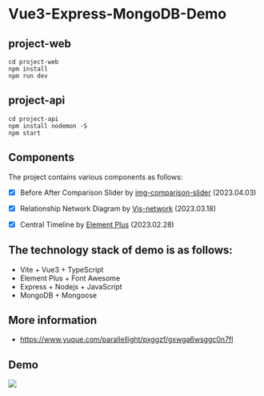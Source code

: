 # Vue3-Express-MongoDB-Demo

## project-web
```
cd project-web
npm install
npm run dev
```

## project-api
```
cd project-api
npm install nodemon -S
npm start
```

## Components
The project contains various components as follows:
- [x] Before After Comparison Slider by [img-comparison-slider](https://github.com/sneas/img-comparison-slider) (2023.04.03)
- [x] Relationship Network Diagram by [Vis-network](https://visjs.github.io/vis-network/examples/) (2023.03.18)
- [x] Central Timeline by [Element Plus](https://element-plus.org/zh-CN/component/timeline.html) (2023.02.28)


## The technology stack of demo is as follows:
- Vite + Vue3 + TypeScript
- Element Plus + Font Awesome
- Express + Nodejs + JavaScript
- MongoDB + Mongoose

## More information
- https://www.yuque.com/parallellight/pxggzf/gxwga6wsggc0n7fl

## Demo
![](https://cdn.jsdelivr.net/gh/ParallelLight/personal-picture/202304030013410.png)